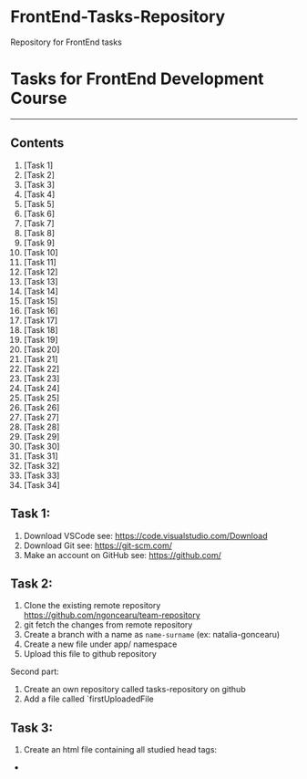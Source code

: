 # FrontEnd-Tasks-Repository
Repository for FrontEnd tasks

# Tasks for FrontEnd Development Course
***

## Contents
1. [Task 1]
2. [Task 2]
3. [Task 3]
4. [Task 4]
5. [Task 5]
6. [Task 6]
7. [Task 7]
8. [Task 8]
9. [Task 9]
10. [Task 10]
11. [Task 11]
12. [Task 12]
13. [Task 13]
14. [Task 14]
15. [Task 15]
16. [Task 16]
17. [Task 17]
18. [Task 18]
19. [Task 19]
20. [Task 20]
21. [Task 21]
22. [Task 22]
23. [Task 23]
24. [Task 24]
25. [Task 25]
26. [Task 26]
27. [Task 27]
28. [Task 28]
29. [Task 29]
30. [Task 30]
31. [Task 31]
32. [Task 32]
33. [Task 33]
34. [Task 34]


## Task 1:
1. Download VSCode                      see: https://code.visualstudio.com/Download
2. Download Git                         see: https://git-scm.com/
3. Make an account on GitHub            see: https://github.com/

## Task 2:
1. Clone the existing remote repository https://github.com/ngoncearu/team-repository
2. git fetch the changes from remote repository
3. Create a branch with a name as `name-surname` (ex: natalia-goncearu)
4. Create a new file under app/ namespace
5. Upload this file to github repository

Second part: 
1. Create an own repository called tasks-repository on github
2. Add a file called `firstUploadedFile

## Task 3:
1. Create an html file containing all studied head tags:
* <script>, <base>, <link>, <style>, <meta>, <title>. 
2. Push this file to your private github repository.

## Task 4:
1. Add to the existing html document containing <head></head> tag - the body tag. Insert into body:
- 3 blocks with colors as images - at your discretion. Next to each image put the color name. When I would move the mouse over the picture I wanna see some additional information about the color.
- add all headings ordered from the last important to the most important
one
- the document has to contains 5 comments.
2. To create an .html file containing following tags:
![elements](4.1.jpg)
3. Readme.md file with done execises.
  
## Task 5: 
1. Create a document.html file which should contains minimum all this elements:
![document](5.png)
2. create a file ordered.html. Set the title and a top level heading to Ordered List. Create an ordered list with 7 or more related items of your choosing. Put a second level heading above the list with text describing what types of items the list contains.
3. create a file unordered.html. Set the title and a top level heading to Unordered List. Create an unordered list with five or more related items of your choosing. Put a second level heading above the list with text describing what types of items the list contains.
4. Create a file description.html. Set the title and a top level heading to Description List. Create a descriptions list with descriptions of the following HTML terms:
1) HTML
2) HTML element
3) HTML tag
4) HTML attribute
5) HTML comment

Put a second level heading above the description list with HTML Terms as text.

## Task 6:
1. create a file table.html and set the title and a top level heading to Table I. Use what you've learned in this lesson to produce the following table(**) inside the new document:
![table](6.1.png)

2. Create a form with minimum fields those shown in the image.
- 3 fields should be required
- 1 field should be readonly with some default data
- add password field with minimum 8 characters
- all fields should have placeholder
- add reset button
- add file input which will accept only images
![form](6.2.png)
                                        
## Task 7: 
1. Create a new html file containing a table (at your discretion). Style the file with internal css style. You should use all type of selectors which you know.
2. Create a new html file containing a nested list. Create a new .css file calles listStyle.css. Add styles to the list and import it as external style css. example of styling: text-size, text-font, background-color, border, text-align, color…

## Task 8:
1. Create an ordered list with icons. In order to do it you should have:
- an ordered list
- with the pseudo elements studied replace `default` bullet with a content you choose (emoji, image, text, etc.)       
  example: https://unicode.org/emoji/charts/full-emoji-list.html

2. Create a form with: name, email, url, password, gender. When the input is active the border color should be red and while entering text should be pink. 

## Task 9:
1. Add a file with a table. The table should contains min 5 colors with 3 possibile shades of them. Style each cell with a shade with different colors unit. The first one - with the color name, second one - hex and third one rgb/rgba.
![table](9.1.png)
  
## Task 10:
1. Add a file called boxModel.html. The body should contains a box with:
  ● A 5px, black, dotted border. 
  ● A top margin of 20px. 
  ● A right margin of 1em. 
  ● A bottom margin of 40px. 
  ● A left margin of 2em. 
  ● Padding on all sides of 1em. 
  The body should contains another box styled as you want. Apply the box-sizing properties to both boxes and see the difference on them.

2. Add a new file where you will add at least 3 images. The content should be displayed as you want but you should use the model box components. 
  Add a border and try to use as many properties as you want. Add some background color around images and try to use as many background
  properties as you want.

## Task 11:
1. Add a new file. The file should contains 9 blocks. Each block should contains a quoate. Display in different ways each quote and style it. Examples:
![quotes](11.0.png)
            
## Task 12:
1. ![task1](12.1.png)
2. ![task2](12.2.png)

## Task 13:
1. Add a sidebar and main content floated next to each other with a cleared footer. Make sure the header contains logo and navigation. Let’s use here floats, display property with list and table options and add some content inside boxes. (a list, a table, etc.)
![display, float](13.0.png)

## Task 14:
1. Let’s create a new responsive layout page with flexbox.
![quotes](11.0.png)

## Task 15:
1. Create 9 different files with grid containers with the following layouts:
![grid](15.0.png)

## Task 16:
1. Create a simple calculator as on picture with HTML and CSS.
2. Add effects on hover when passing over the numbers.
![calculator](16.0.png)

## Task 17:
Let’s create our first js program. Let’s write ‘Hello, World!’ using:
![jsMethods](app/images/jsMethods.png)

## Task 18: 
1. Temperature converter:
● Store a celsius temperature into a variable.
● Convert it to fahrenheit and output "nn°C is nn°F".
● Now store a fahrenheit temperature into a variable.
● Convert it to celsius and output "nn°F is nn°C."
![TConverter](app/images/task18/tConverter.png)
2.
![variablesForMars](app/images/task18/variablesForMars.png)
1. Declare and assign a variable for each item in the list.
2. For each variable you declared use the typeof operator to print its type to the console, one item per line.
3. We need to determine how many days it will take to reach Mars.
a) Create and assign a miles to Mars variable. You can get the miles to Mars by multiplying the
distance to Mars in kilometers by the miles per kilometer.
b) Next, we need a variable to hold the hours it would take to get to Mars. To get the hours, you
need to divide the miles to Mars by the shuttle's speed.
c) Finally, declare a variable and assign it the value of days to Mars. In order to get the days it will
take to reach Mars, you need to divide the hours it will take to reach Mars by 24.
4. Using variables from above, print to the screen a sentence that says "_____ will take ___ days to reach Mars." Fill in the blanks with the shuttle name and the calculated time.

## Task 19:
1. Give the difference between a given number.
Write a JavaScript program to get the difference between a given number and 13, if the number is greater than 13 return double the absolute difference ((n - 13) *2)
2. Check two given integers, whether one is positive and another one is negative.
Write a JavaScript program to check from two given integers, whether one is positive and another one is negative. (primim 2 parametri și verificam daca cel puțin unul din parametri este negativ).
3. Calculate multiplication and division of two numbers.
Write a JavaScript program to calculate multiplication and division of two numbers (input from user).
![task19](app/images/task19/task19.png)
  
## Task 20:
1. Write a program to find the types of an angle. Types of angles:
• Acute angle: An angle between 0 and 90 degrees.
• Right angle: An 90 degree angle.
• Obtuse angle: An angle between 90 and 180 degrees.
• Straight angle: A 180 degree angle.

![angles](app/images/task20/angles.png)

2. Write a JavaScript function which accepts an argument and returns the type.
![primitive Type](app/images/task20/primitiveType.png)

3. Write a function which takes an argument. The argument should be a country abbreviation. Based on the abbreviation return the phone prefix! Should be minimum 10 countries.
https://www.nationsonline.org/oneworld/country_code_list.htm
  
Task-21_JavaScript_Arrays
## Task 21:
1. Write a simple JavaScript program which will receive as first parameter an array and as second parameter a separator and will return a string.
2. Write a JavaScript function that if will receive a number as argument will return the reverse of it. For example: 345 => 543 and if will receive as argument a string will 
  return this string with letters ordered by alphabetical order. Ex: ‘anb’ => ‘abn’

Task-22_JavaScript_Arrays_Continue
## Task 22:

1. Write a program which will receive as an argument an array of data containing also duplicated values and will return an array of uniques values. As result we should also show the most frequent item from initial array. (ex: [1, 4, 5, 1, 5, 1] => [1, 4, 5] ‘most frequent is 1’)
2. Write a program which will receive as argument an array of numbers and will return the minimum and the maximum numbers from it.
3. Write a program in which user will add value from input and they will create an array with entered values. On display click we should see every element position and value as in the image below: (you can enter any type of data, not just numbers)

![addDisplay](app/images/task22/addDisplay.png)

## Task 23:
1. Think of a way to introduce some events on your page on your own project.
2. Add a span to an HTML page and style it to appear like a button. Add a listener for click events to the button so that, when the button is clicked, an image of your choosing is displayed below the button. The image may be present in the mark-up before the button is clicked, but should be hidden from view. Add a second event handler to the image. When the image is clicked, hide the image again. Add a second button (also built from a span element) next to the first one. When this button is clicked, the event listener should completely remove the image from the page. Don’t forget to remove the event handler attached to the image.
3. Add an event listener for click events on an element of your choice. The event listener should maintain a count of the number of times the element is clicked. Log the count to the console each time it increments. *Add an event listener for keyboard events to the html element of a web page. When a specific combination of keys are pressed (for example, a, b,
c, d), display a specific message.
4. Create a form with five input fields and a submit button. Without using the required attribute, catch form submissions and reject them if each field has not been completed.

Task-24_JavaScript_Objects
## Task 24:
1. Create a simple "Car" object that has the following properties:
● make (e.g., "Toyota")
● model (e.g., "Camry")
● year (e.g., 2020)
● color (e.g., "red")
And the following methods:
● start: This method should simply console log "The car is starting" when called.
● drive: This method should console log "The car is driving" when called.
● stop: This method should console log "The car is stopped" when called.
● honk: This method should console log "Honk Honk!" when called
You can add more details to the object, like adding fuel consumption and speed or make the car object to be controlled by a driver object. You can also create multiple car object and see the result.

2.  Create an object to hold information on your favorite recipe. It should have properties for title (a string), servings (a number), and ingredients (an array of strings). On separate lines (one statement for each), show the recipe information so it looks like:
![ingredients](app/images/task24/ingredients.png)

3. Create an array of objects, where each object describes a book and has properties for the title (a string), author (a string), and alreadyRead (a boolean indicating if you read it yet). Iterate through the array of books. For each book, log the book title and book author like so: "The Hobbit by J.R.R. Tolkien". Now use an if/else statement to change the output depending on whether you read it yet or not. If you read it, log a string like 'You already read "The Hobbit" by J.R.R. Tolkien', and if not, log a string like 'You still need to read "The Lord of the Rings" by J.R.R. Tolkien.'

Task-25_JavaScript_Objects_Methods
## Task 25:

1. Create a "Book" object that has the following properties:
● title (e.g., "Harry Potter and the Sorcerer's Stone")
● author (e.g., "J.K. Rowling")
● pages (e.g., 300)
● currentPage (e.g., 1)
And the following methods:
● read: This method should take in a number as an argument, and it should increment
the currentPage property by that number. It should also console log the message
"Reading [x] pages" where x is the number of pages read.
● checkPage: This method should console log the current page number
● checkPercentage: This method should console log the percentage of pages read.
● isRead: a method that return true or false if the book is read or not.

2. Create an object called "rectangle" that has the following properties:
● width
● height
And the following getters and setters:
● perimeter: This getter should return the perimeter of the rectangle (width +
height) * 2
● area: This getter should return the area of the rectangle (width * height)
● width: This setter should set the width of the rectangle and should not allow
negative values.
● height: This setter should set the height of the rectangle and should not allow
negative values.

3.
![programming](app/images/task25/programming.png)
![tasks](app/images/task25/tasks.png)
  
  
Task-26_JavaScript_Objects_Methods_Continuation
## Task 26:
1. Write a JavaScript function to get the month name from a particular date.
2. Write a JavaScript function to check whether two dates fall on the same week day (you can check their getFullYear, getMonth and getDate values).
3. Write a JavaScript function to get difference between two dates in days.
4. In your own project integrate an element displaying current date on your web site. This element should be displayed in real time.
5. Write a JavaScript function to get the minimum date from an array of dates.
6. Write a JavaScript program to get the width and height of the window(any time the window is resized).

Task-27_JavaScript_String_JS_Object
## Task 27:
1. Write a JavaScript program to get the width and height of the window (any time the window is resized).
2. Write a function that capitalizes the first letter of each word in a given string.
3. Write a function that sorts an array of objects by a given property.
5. You are given an array of student objects, where each student object contains the following properties:
● name: The name of the student (string)
● scores: An array of scores the student has achieved (array of numbers)
Your task is to perform the following transformations:
● Calculate the average score for each student and add it as a new property called averageScore.
● Filter out students whose average score is less than a given threshold.
● Sort the remaining students by their average score in descending order.

Task-28_JavaScript_Regular_Expressions
## Task 28:
1. Write a function to extract numbers from a string.
2. Write a function findCapitalizedWords(str) that returns an array of words that start with a capital letter.
3. Write a function to validate date format according to some special format as for example: ‘YYYY-MM-DD’
4. Write a function findDuplicateWords(str) that returns an array of duplicate words in the string.
5. Write a function to extract the domain from an email.
6. Write validation for an user form data. The output should take into consideration following validation. Add css classes (red,
green) to show errors validation.
![registrationForm](app/images/task28/registrationForm.png)

Optional:
1.Write a JavaScript form validation script to check whether the required field(s) in the HTML form contains only letters.
2. Write a JavaScript program to set validation for a birth date field. The date should be maximum yesterday date. You can’t select a date starting from today date to the future. 

 Task-29_JavaScript_Classes
## Task 29:
1. Create a class called "Car" that has the following properties:
● make (string)
● model (string)
● year (number)
● speed (number)
 The class should have the following methods:
● accelerate: increases the speed of the car by 10
● brake: decreases the speed of the car by 7
● currentSpeed: returns the current speed of the car
Create an instance of the class and test the methods by calling them and logging the results to the console.

2. Create a class called "Person" that has the following properties:
● firstName (string)
● lastName (string)
● age (number)
● email (string)
The class should have the following methods:
● introduce: returns a string "My name is {firstName} {lastName} and I am {age} years old"
● setEmail: sets the email property of the person with the passed value
● getEmail: returns the email property of the person
Create several instances of the class and test the methods by calling them and logging the results to the console.

3. Create a class called "BankAccount" that has the following properties:
● accountNumber (string) - private
● balance (number) - private
● accountType (string) - public
The class should have the following methods:
● deposit: accepts a number as an argument and increases the balance property by that amount
● withdraw: accepts a number as an argument and decreases the balance property by that amount
● checkBalance: returns the current balance
● setAccountNumber: sets the account number, should only be available to class methods
● getAccountNumber: returns the account number, should only be available to class methods
Create an instance of the class and test the methods by calling them and logging the results to the console.

